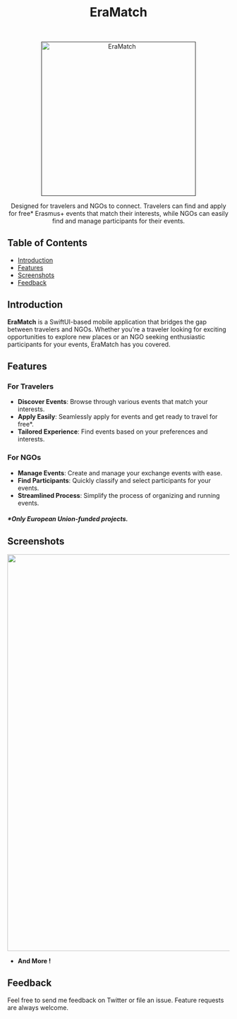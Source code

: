 <h1 align="center"> EraMatch </h1> <br>
<p align="center">
  <a href="">
    <img alt="EraMatch" title="EraMatch" src="https://i.imgur.com/NPxheH0.png" width="350">
  </a>
</p>

<p align="center">
Designed for travelers and NGOs to connect. Travelers can find and apply for free* Erasmus+ events that match their interests, while NGOs can easily find and manage participants for their events.
</p>

<!-- START doctoc generated TOC please keep comment here to allow auto update -->
<!-- DON'T EDIT THIS SECTION, INSTEAD RE-RUN doctoc TO UPDATE -->
## Table of Contents

- [Introduction](#introduction)
- [Features](#features)
- [Screenshots](#screenshots)
- [Feedback](#feedback)


<!-- END doctoc generated TOC please keep comment here to allow auto update -->

## Introduction

  **EraMatch** is a SwiftUI-based mobile application that bridges the gap between travelers and NGOs. Whether you're a traveler looking for exciting opportunities to explore new places or an NGO seeking enthusiastic participants for your events, EraMatch has you covered.


## Features

### For Travelers
- **Discover Events**: Browse through various events that match your interests.
- **Apply Easily**: Seamlessly apply for events and get ready to travel for free*.
- **Tailored Experience**: Find events based on your preferences and interests.

### For NGOs
- **Manage Events**: Create and manage your exchange events with ease.
- **Find Participants**: Quickly classify and select participants for your events.
- **Streamlined Process**: Simplify the process of organizing and running events.

##### *Only European Union-funded projects.

## Screenshots

<p align="center">
  <img src = "https://i.imgur.com/PtUH80M.png" width=900>
</p>

- **And More !**


## Feedback

Feel free to send me feedback on Twitter or file an issue. Feature requests are always welcome. 

